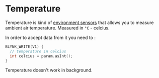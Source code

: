 # Temperature

Temperature is kind of [environment sensors](https://developer.android.com/guide/topics/sensors/sensors_environment.html) that allows you to measure ambient air temperature. Measured in `°C` - celcius.

In order to accept data from it you need to :

```cpp
BLYNK_WRITE(V1) {
  // temperature in celcius
  int celcius = param.asInt();
}
```

Temperature doesn't work in background.

